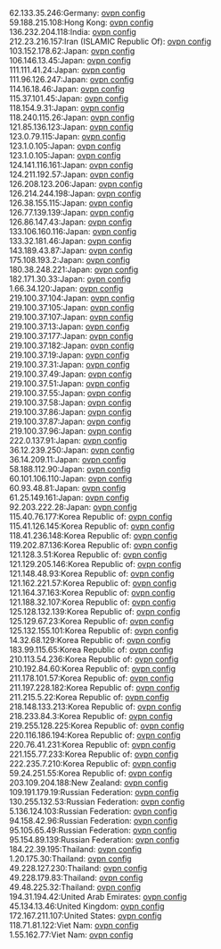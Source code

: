 62.133.35.246:Germany: [ovpn config](vpn/62_133_35_246.ovpn)  
59.188.215.108:Hong Kong: [ovpn config](vpn/59_188_215_108.ovpn)  
136.232.204.118:India: [ovpn config](vpn/136_232_204_118.ovpn)  
212.23.216.157:Iran (ISLAMIC Republic Of): [ovpn config](vpn/212_23_216_157.ovpn)  
103.152.178.62:Japan: [ovpn config](vpn/103_152_178_62.ovpn)  
106.146.13.45:Japan: [ovpn config](vpn/106_146_13_45.ovpn)  
111.111.41.24:Japan: [ovpn config](vpn/111_111_41_24.ovpn)  
111.96.126.247:Japan: [ovpn config](vpn/111_96_126_247.ovpn)  
114.16.18.46:Japan: [ovpn config](vpn/114_16_18_46.ovpn)  
115.37.101.45:Japan: [ovpn config](vpn/115_37_101_45.ovpn)  
118.154.9.31:Japan: [ovpn config](vpn/118_154_9_31.ovpn)  
118.240.115.26:Japan: [ovpn config](vpn/118_240_115_26.ovpn)  
121.85.136.123:Japan: [ovpn config](vpn/121_85_136_123.ovpn)  
123.0.79.115:Japan: [ovpn config](vpn/123_0_79_115.ovpn)  
123.1.0.105:Japan: [ovpn config](vpn/123_1_0_105.ovpn)  
123.1.0.105:Japan: [ovpn config](vpn/123_1_0_105.ovpn)  
124.141.116.161:Japan: [ovpn config](vpn/124_141_116_161.ovpn)  
124.211.192.57:Japan: [ovpn config](vpn/124_211_192_57.ovpn)  
126.208.123.206:Japan: [ovpn config](vpn/126_208_123_206.ovpn)  
126.214.244.198:Japan: [ovpn config](vpn/126_214_244_198.ovpn)  
126.38.155.115:Japan: [ovpn config](vpn/126_38_155_115.ovpn)  
126.77.139.139:Japan: [ovpn config](vpn/126_77_139_139.ovpn)  
126.86.147.43:Japan: [ovpn config](vpn/126_86_147_43.ovpn)  
133.106.160.116:Japan: [ovpn config](vpn/133_106_160_116.ovpn)  
133.32.181.46:Japan: [ovpn config](vpn/133_32_181_46.ovpn)  
143.189.43.87:Japan: [ovpn config](vpn/143_189_43_87.ovpn)  
175.108.193.2:Japan: [ovpn config](vpn/175_108_193_2.ovpn)  
180.38.248.221:Japan: [ovpn config](vpn/180_38_248_221.ovpn)  
182.171.30.33:Japan: [ovpn config](vpn/182_171_30_33.ovpn)  
1.66.34.120:Japan: [ovpn config](vpn/1_66_34_120.ovpn)  
219.100.37.104:Japan: [ovpn config](vpn/219_100_37_104.ovpn)  
219.100.37.105:Japan: [ovpn config](vpn/219_100_37_105.ovpn)  
219.100.37.107:Japan: [ovpn config](vpn/219_100_37_107.ovpn)  
219.100.37.13:Japan: [ovpn config](vpn/219_100_37_13.ovpn)  
219.100.37.177:Japan: [ovpn config](vpn/219_100_37_177.ovpn)  
219.100.37.182:Japan: [ovpn config](vpn/219_100_37_182.ovpn)  
219.100.37.19:Japan: [ovpn config](vpn/219_100_37_19.ovpn)  
219.100.37.31:Japan: [ovpn config](vpn/219_100_37_31.ovpn)  
219.100.37.49:Japan: [ovpn config](vpn/219_100_37_49.ovpn)  
219.100.37.51:Japan: [ovpn config](vpn/219_100_37_51.ovpn)  
219.100.37.55:Japan: [ovpn config](vpn/219_100_37_55.ovpn)  
219.100.37.58:Japan: [ovpn config](vpn/219_100_37_58.ovpn)  
219.100.37.86:Japan: [ovpn config](vpn/219_100_37_86.ovpn)  
219.100.37.87:Japan: [ovpn config](vpn/219_100_37_87.ovpn)  
219.100.37.96:Japan: [ovpn config](vpn/219_100_37_96.ovpn)  
222.0.137.91:Japan: [ovpn config](vpn/222_0_137_91.ovpn)  
36.12.239.250:Japan: [ovpn config](vpn/36_12_239_250.ovpn)  
36.14.209.11:Japan: [ovpn config](vpn/36_14_209_11.ovpn)  
58.188.112.90:Japan: [ovpn config](vpn/58_188_112_90.ovpn)  
60.101.106.110:Japan: [ovpn config](vpn/60_101_106_110.ovpn)  
60.93.48.81:Japan: [ovpn config](vpn/60_93_48_81.ovpn)  
61.25.149.161:Japan: [ovpn config](vpn/61_25_149_161.ovpn)  
92.203.222.28:Japan: [ovpn config](vpn/92_203_222_28.ovpn)  
115.40.76.177:Korea Republic of: [ovpn config](vpn/115_40_76_177.ovpn)  
115.41.126.145:Korea Republic of: [ovpn config](vpn/115_41_126_145.ovpn)  
118.41.236.148:Korea Republic of: [ovpn config](vpn/118_41_236_148.ovpn)  
119.202.87.136:Korea Republic of: [ovpn config](vpn/119_202_87_136.ovpn)  
121.128.3.51:Korea Republic of: [ovpn config](vpn/121_128_3_51.ovpn)  
121.129.205.146:Korea Republic of: [ovpn config](vpn/121_129_205_146.ovpn)  
121.148.48.93:Korea Republic of: [ovpn config](vpn/121_148_48_93.ovpn)  
121.162.221.57:Korea Republic of: [ovpn config](vpn/121_162_221_57.ovpn)  
121.164.37.163:Korea Republic of: [ovpn config](vpn/121_164_37_163.ovpn)  
121.188.32.107:Korea Republic of: [ovpn config](vpn/121_188_32_107.ovpn)  
125.128.132.139:Korea Republic of: [ovpn config](vpn/125_128_132_139.ovpn)  
125.129.67.23:Korea Republic of: [ovpn config](vpn/125_129_67_23.ovpn)  
125.132.155.101:Korea Republic of: [ovpn config](vpn/125_132_155_101.ovpn)  
14.32.68.129:Korea Republic of: [ovpn config](vpn/14_32_68_129.ovpn)  
183.99.115.65:Korea Republic of: [ovpn config](vpn/183_99_115_65.ovpn)  
210.113.54.236:Korea Republic of: [ovpn config](vpn/210_113_54_236.ovpn)  
210.192.84.60:Korea Republic of: [ovpn config](vpn/210_192_84_60.ovpn)  
211.178.101.57:Korea Republic of: [ovpn config](vpn/211_178_101_57.ovpn)  
211.197.228.182:Korea Republic of: [ovpn config](vpn/211_197_228_182.ovpn)  
211.215.5.22:Korea Republic of: [ovpn config](vpn/211_215_5_22.ovpn)  
218.148.133.213:Korea Republic of: [ovpn config](vpn/218_148_133_213.ovpn)  
218.233.84.3:Korea Republic of: [ovpn config](vpn/218_233_84_3.ovpn)  
219.255.128.225:Korea Republic of: [ovpn config](vpn/219_255_128_225.ovpn)  
220.116.186.194:Korea Republic of: [ovpn config](vpn/220_116_186_194.ovpn)  
220.76.41.231:Korea Republic of: [ovpn config](vpn/220_76_41_231.ovpn)  
221.155.77.233:Korea Republic of: [ovpn config](vpn/221_155_77_233.ovpn)  
222.235.7.210:Korea Republic of: [ovpn config](vpn/222_235_7_210.ovpn)  
59.24.251.55:Korea Republic of: [ovpn config](vpn/59_24_251_55.ovpn)  
203.109.204.188:New Zealand: [ovpn config](vpn/203_109_204_188.ovpn)  
109.191.179.19:Russian Federation: [ovpn config](vpn/109_191_179_19.ovpn)  
130.255.132.53:Russian Federation: [ovpn config](vpn/130_255_132_53.ovpn)  
5.136.124.103:Russian Federation: [ovpn config](vpn/5_136_124_103.ovpn)  
94.158.42.96:Russian Federation: [ovpn config](vpn/94_158_42_96.ovpn)  
95.105.65.49:Russian Federation: [ovpn config](vpn/95_105_65_49.ovpn)  
95.154.89.139:Russian Federation: [ovpn config](vpn/95_154_89_139.ovpn)  
184.22.39.195:Thailand: [ovpn config](vpn/184_22_39_195.ovpn)  
1.20.175.30:Thailand: [ovpn config](vpn/1_20_175_30.ovpn)  
49.228.127.230:Thailand: [ovpn config](vpn/49_228_127_230.ovpn)  
49.228.179.83:Thailand: [ovpn config](vpn/49_228_179_83.ovpn)  
49.48.225.32:Thailand: [ovpn config](vpn/49_48_225_32.ovpn)  
194.31.194.42:United Arab Emirates: [ovpn config](vpn/194_31_194_42.ovpn)  
45.134.13.46:United Kingdom: [ovpn config](vpn/45_134_13_46.ovpn)  
172.167.211.107:United States: [ovpn config](vpn/172_167_211_107.ovpn)  
118.71.81.122:Viet Nam: [ovpn config](vpn/118_71_81_122.ovpn)  
1.55.162.77:Viet Nam: [ovpn config](vpn/1_55_162_77.ovpn)  
